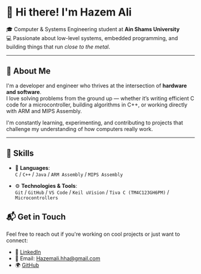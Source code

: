 # 👋 Hi there! I'm Hazem Ali

🎓 Computer & Systems Engineering student at **Ain Shams University**  
💻 Passionate about low-level systems, embedded programming, and building things that run *close to the metal*.

---

## 🚀 About Me

I'm a developer and engineer who thrives at the intersection of **hardware and software**.  
I love solving problems from the ground up — whether it’s writing efficient C code for a microcontroller, building algorithms in C++, or working directly with ARM and MIPS Assembly.

I'm constantly learning, experimenting, and contributing to projects that challenge my understanding of how computers really work.

---

## 🧠 Skills

- 🔧 **Languages**:  
  `C` / `C++` / `Java` / `ARM Assembly` / `MIPS Assembly`
  
- ⚙️ **Technologies & Tools**:  
  `Git` / `GitHub` / `VS Code` / `Keil uVision` / `Tiva C (TM4C123GH6PM)` / `Microcontrollers`





## 📬 Get in Touch

Feel free to reach out if you're working on cool projects or just want to connect:

- 💼 [LinkedIn](https://linkedin.com/in/your-profile](https://www.linkedin.com/in/hazem-ali-005774279/))  
- 📧 Email: Hazemali.hha@gmail.com  
- 🌍 [GitHub](https://github.com/yourusername)



